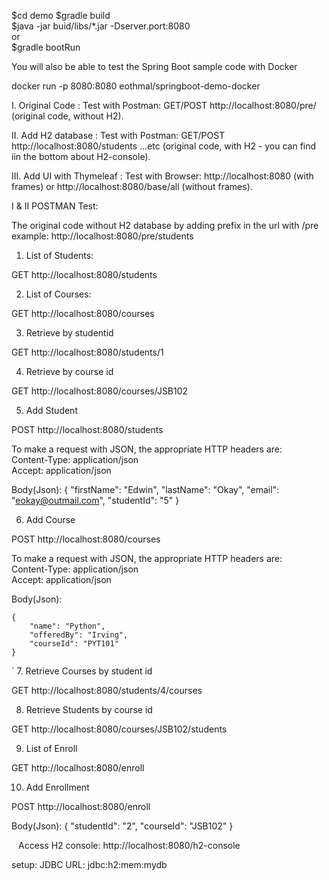 
$cd demo
$gradle build   
$java -jar buid/libs/*.jar -Dserver.port:8080  
or  
$gradle bootRun  

You will also be able to test the Spring Boot sample code with Docker

docker run -p 8080:8080 eothmal/springboot-demo-docker

I.    Original Code         : Test with Postman: GET/POST http://localhost:8080/pre/  (original code, without H2).

II.   Add H2 database       : Test with Postman: GET/POST http://localhost:8080/students ...etc  (original code, with H2 - you can find iin the bottom about H2-console).

III.  Add UI with Thymeleaf : Test with Browser: http://localhost:8080 (with frames) or http://localhost:8080/base/all (without frames).


I & II
POSTMAN Test:

The original code without H2 database by adding prefix in the url with /pre
    example: http://localhost:8080/pre/students

1. List of Students:

GET http://localhost:8080/students

2. List of Courses:

GET http://localhost:8080/courses

3. Retrieve by studentid

GET http://localhost:8080/students/1

4. Retrieve by course id

GET http://localhost:8080/courses/JSB102

5. Add Student

POST http://localhost:8080/students
  
To make a request with JSON, the appropriate HTTP headers are:  
Content-Type: application/json  
Accept: application/json  
  
Body(Json):
 {
        "firstName": "Edwin",
        "lastName": "Okay",
        "email": "eokay@outmail.com",
        "studentId": "5"
    }

6. Add Course

POST http://localhost:8080/courses

To make a request with JSON, the appropriate HTTP headers are:  
Content-Type: application/json  
Accept: application/json  
  
Body(Json):

    {
        "name": "Python",
        "offeredBy": "Irving",
        "courseId": "PYT101"
    }
`
7. Retrieve Courses by student id

GET http://localhost:8080/students/4/courses

8. Retrieve Students by course id

GET http://localhost:8080/courses/JSB102/students

9. List of Enroll 

GET http://localhost:8080/enroll

10. Add Enrollment

POST http://localhost:8080/enroll

Body(Json):
 {
        "studentId": "2",
        "courseId": "JSB102"
 }

`
`
Access H2 console:
http://localhost:8080/h2-console

setup:
JDBC URL: jdbc:h2:mem:mydb

